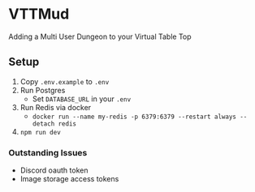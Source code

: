 # VTTMud

Adding a Multi User Dungeon to your Virtual Table Top

## Setup

1. Copy `.env.example` to `.env`
2. Run Postgres
   - Set `DATABASE_URL` in your `.env`
3. Run Redis via docker
   - `docker run --name my-redis -p 6379:6379 --restart always --detach redis`
4. `npm run dev`

### Outstanding Issues

- Discord oauth token
- Image storage access tokens
